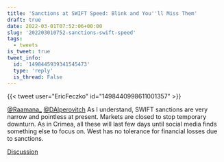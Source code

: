 ```yaml
---
title: 'Sanctions at SWIFT Speed: Blink and You''ll Miss Them'
draft: true
date: 2022-03-01T07:52:06+00:00
slug: '202203010752-sanctions-swift-speed'
tags:
  - tweets
is_tweet: true
tweet_info:
  id: '1498445939341545473'
  type: 'reply'
  is_thread: False
---
```




{{< tweet user="EricFeczko" id="1498440998611001357" >}}

[@Raamana_](https://x.com/Raamana_) [@DAlperovitch](https://x.com/DAlperovitch) As I understand, SWIFT sanctions are very narrow and pointless at present. Markets are closed to stop temporary downturn. As in Crimea, all these will last few days until social media finds something else to focus on. West has no tolerance for financial losses due to sanctions.

[Discussion](https://x.com/sytelus/status/1498445939341545473)
